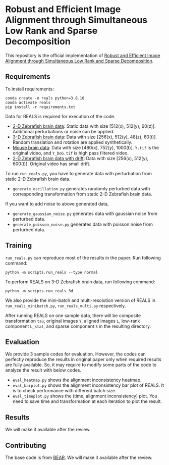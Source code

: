 # Robust and Efficient Image Alignment through Simultaneous Low Rank and Sparse Decomposition

This repository is the official implementation of [Robust and Efficient Image Alignment through Simultaneous Low Rank and Sparse Decomposition]().

## Requirements

To install requirements:

```setup
conda create -n reals python=3.8.10
conda activate reals
pip install -r requirements.txt
```

Data for REALS is required for execution of the code. 
- [2-D Zebrafish brain data](): Static data with size [512(x), 512(y), 60(z)]. Additional perturbations or noise can be applied.
- [3-D Zebrafish brain data](): Data with size [256(x), 512(y), 48(z), 60(t)]. Random translation and rotation are applied synthetically.
- [Mouse brain data](): Data with size [480(x), 752(y), 1000(t)]. `Y.tif` is the original video, and `Y_DoG.tif` is high pass filtered video.
- [2-D Zebrafish brain data with drift](): Data with size [256(x), 512(y), 600(t)]. Original video has small drift.

To run `run_reals.py`, you have to generate data with perturbation from static 2-D Zebrafish brain data. 
- `generate_oscillation.py` generates randomly perturbed data with corresponding transformation from static 2-D Zebrafish brain data.

If you want to add noise to above generated data,
- `generate_gaussian_noise.py` generates data with gaussian noise from perturbed data.
- `generate_poisson_noise.py` generates data with poisson noise from perturbed data.

## Training

`run_reals.py` can reproduce most of the results in the paper. Run following command:
```run_reals
python -m scripts.run_reals --type normal
```
To perform REALS on 3-D Zebrafish brain data, run following command: 
```run_reals_3d
python -m scripts.run_reals_3d
```
We also provide the mini-batch and multi-resolution version of REALS in `run_reals_minibatch.py`, `run_reals_multi.py` respectively.

After running REALS on one sample data, there will be composite transformation `tau`, original images `Y`, aligned images `L`,
low-rank component `L_stat`, and sparse component `S` in the resulting directory.

## Evaluation

We provide 3 sample codes for evaluation. However, the codes can perfectly reproduce the results in original paper only when
required results are fully available. So, it may require to modify some parts of the code to analyze the result with below codes.
- `eval_heatmap.py` shows the alignment inconsistency heatmap.  
- `eval_barplot.py` shows the alignment inconsistency bar plot of REALS. It is to check performance with different batch size.
- `eval_timeplot.py` shows the (time, alignment inconsistency) plot. You need to save time and transformation at each iteration to plot the result.

## Results
We will make it available after the review.

## Contributing
The base code is from [BEAR](https://github.com/NICALab/BEAR). We will make it available after the review.
